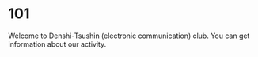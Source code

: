 # 101
Welcome to Denshi-Tsushin (electronic communication) club. You can get information about our activity.
